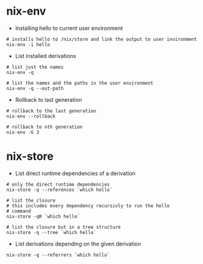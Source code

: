 # nix-env

- Installing hello to current user environment

```shell
# installs hello to /nix/store and link the output to user invironment
nix-env -i hello
```

- List installed derivations

```shell
# list just the names
nix-env -q

# list the names and the paths in the user environment
nix-env -q --out-path
```

- Rollback to last generation

```shell
# rollback to the last generation
nix-env --rollback

# rollback to nth generation
nix-env -G 3
```

# nix-store

- List direct runtime dependencies of a derivation

```shell
# only the direct runtime dependencies
nix-store -q --references `which hello`

# list the closure
# this includes every dependency recursivly to run the hello
# command
nix-store -qR `which hello`

# list the closure but in a tree structure
nix-store -q --tree `which hello`
```

- List derivations depending on the given derivation

```shell
nix-store -q --referrers `which hello`
```


